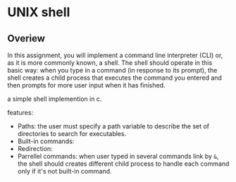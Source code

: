 # UNIX shell

## Overiew

In this assignment, you will implement a command line interpreter (CLI) or, as it is more commonly known, a shell. The shell should operate in this basic way: when you type in a command (in response to its prompt), the shell creates a child process that executes the command you entered and then prompts for more user input when it has finished.

a simple shell implemention in c.

features:
- Paths: the user must specify a path variable to describe the set of directories to search for executables.
- Built-in commands:
- Redirection:
- Parrellel commands: when user typed in several commands link by `&`, the shell
    should creates different child process to handle each command only if it's
    not built-in command.
